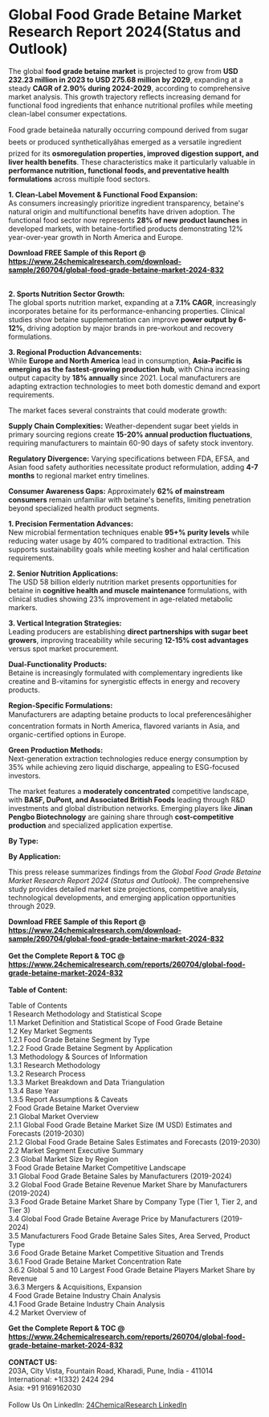 <h1>Global Food Grade Betaine Market Research Report 2024(Status and Outlook)</h1><p>The global <strong>food grade betaine market</strong> is projected to grow from <strong>USD 232.23 million in 2023 to USD 275.68 million by 2029</strong>, expanding at a steady <strong>CAGR of 2.90% during 2024-2029</strong>, according to comprehensive market analysis. This growth trajectory reflects increasing demand for functional food ingredients that enhance nutritional profiles while meeting clean-label consumer expectations.</p><p>Food grade betaineâa naturally occurring compound derived from sugar beets or produced syntheticallyâhas emerged as a versatile ingredient prized for its <strong>osmoregulation properties, improved digestion support, and liver health benefits</strong>. These characteristics make it particularly valuable in <strong>performance nutrition, functional foods, and preventative health formulations</strong> across multiple food sectors.</p><p><strong>1. Clean-Label Movement &amp; Functional Food Expansion:</strong><br>
As consumers increasingly prioritize ingredient transparency, betaine's natural origin and multifunctional benefits have driven adoption. The functional food sector now represents <strong>28% of new product launches</strong> in developed markets, with betaine-fortified products demonstrating 12% year-over-year growth in North America and Europe.</p><div><b>Download FREE Sample of this Report @ 
            <a href="https://www.24chemicalresearch.com/download-sample/260704/global-food-grade-betaine-market-2024-832">
            https://www.24chemicalresearch.com/download-sample/260704/global-food-grade-betaine-market-2024-832</a></b></div><br><p><strong>2. Sports Nutrition Sector Growth:</strong><br>
The global sports nutrition market, expanding at a <strong>7.1% CAGR</strong>, increasingly incorporates betaine for its performance-enhancing properties. Clinical studies show betaine supplementation can improve <strong>power output by 6-12%</strong>, driving adoption by major brands in pre-workout and recovery formulations.</p><p><strong>3. Regional Production Advancements:</strong><br>
While <strong>Europe and North America</strong> lead in consumption, <strong>Asia-Pacific is emerging as the fastest-growing production hub</strong>, with China increasing output capacity by <strong>18% annually</strong> since 2021. Local manufacturers are adapting extraction technologies to meet both domestic demand and export requirements.</p><p>The market faces several constraints that could moderate growth:</p><p><strong>Supply Chain Complexities:</strong> Weather-dependent sugar beet yields in primary sourcing regions create <strong>15-20% annual production fluctuations</strong>, requiring manufacturers to maintain 60-90 days of safety stock inventory.</p><p><strong>Regulatory Divergence:</strong> Varying specifications between FDA, EFSA, and Asian food safety authorities necessitate product reformulation, adding <strong>4-7 months</strong> to regional market entry timelines.</p><p><strong>Consumer Awareness Gaps:</strong> Approximately <strong>62% of mainstream consumers</strong> remain unfamiliar with betaine's benefits, limiting penetration beyond specialized health product segments.</p><p><strong>1. Precision Fermentation Advances:</strong><br>
New microbial fermentation techniques enable <strong>95+% purity levels</strong> while reducing water usage by 40% compared to traditional extraction. This supports sustainability goals while meeting kosher and halal certification requirements.</p><p><strong>2. Senior Nutrition Applications:</strong><br>
The USD 58 billion elderly nutrition market presents opportunities for betaine in <strong>cognitive health and muscle maintenance</strong> formulations, with clinical studies showing 23% improvement in age-related metabolic markers.</p><p><strong>3. Vertical Integration Strategies:</strong><br>
Leading producers are establishing <strong>direct partnerships with sugar beet growers</strong>, improving traceability while securing <strong>12-15% cost advantages</strong> versus spot market procurement.</p><p><strong>Dual-Functionality Products:</strong><br>
	Betaine is increasingly formulated with complementary ingredients like creatine and B-vitamins for synergistic effects in energy and recovery products.</p><p><strong>Region-Specific Formulations:</strong><br>
	Manufacturers are adapting betaine products to local preferencesâhigher concentration formats in North America, flavored variants in Asia, and organic-certified options in Europe.</p><p><strong>Green Production Methods:</strong><br>
	Next-generation extraction technologies reduce energy consumption by 35% while achieving zero liquid discharge, appealing to ESG-focused investors.</p><p>The market features a <strong>moderately concentrated</strong> competitive landscape, with <strong>BASF, DuPont, and Associated British Foods</strong> leading through R&amp;D investments and global distribution networks. Emerging players like <strong>Jinan Pengbo Biotechnology</strong> are gaining share through <strong>cost-competitive production</strong> and specialized application expertise.</p><p><strong>By Type:</strong></p><p><strong>By Application:</strong></p><p>This press release summarizes findings from the <em>Global Food Grade Betaine Market Research Report 2024 (Status and Outlook)</em>. The comprehensive study provides detailed market size projections, competitive analysis, technological developments, and emerging application opportunities through 2029.</p><div><b>Download FREE Sample of this Report @ 
            <a href="https://www.24chemicalresearch.com/download-sample/260704/global-food-grade-betaine-market-2024-832">
            https://www.24chemicalresearch.com/download-sample/260704/global-food-grade-betaine-market-2024-832</a></b></div><br><div><b>Get the Complete Report & TOC @ 
            <a href="https://www.24chemicalresearch.com/reports/260704/global-food-grade-betaine-market-2024-832">
            https://www.24chemicalresearch.com/reports/260704/global-food-grade-betaine-market-2024-832</a></b></div><br>
            <b>Table of Content:</b><p>Table of Contents<br />
1 Research Methodology and Statistical Scope<br />
1.1 Market Definition and Statistical Scope of Food Grade Betaine<br />
1.2 Key Market Segments<br />
1.2.1 Food Grade Betaine Segment by Type<br />
1.2.2 Food Grade Betaine Segment by Application<br />
1.3 Methodology & Sources of Information<br />
1.3.1 Research Methodology<br />
1.3.2 Research Process<br />
1.3.3 Market Breakdown and Data Triangulation<br />
1.3.4 Base Year<br />
1.3.5 Report Assumptions & Caveats<br />
2 Food Grade Betaine Market Overview<br />
2.1 Global Market Overview<br />
2.1.1 Global Food Grade Betaine Market Size (M USD) Estimates and Forecasts (2019-2030)<br />
2.1.2 Global Food Grade Betaine Sales Estimates and Forecasts (2019-2030)<br />
2.2 Market Segment Executive Summary<br />
2.3 Global Market Size by Region<br />
3 Food Grade Betaine Market Competitive Landscape<br />
3.1 Global Food Grade Betaine Sales by Manufacturers (2019-2024)<br />
3.2 Global Food Grade Betaine Revenue Market Share by Manufacturers (2019-2024)<br />
3.3 Food Grade Betaine Market Share by Company Type (Tier 1, Tier 2, and Tier 3)<br />
3.4 Global Food Grade Betaine Average Price by Manufacturers (2019-2024)<br />
3.5 Manufacturers Food Grade Betaine Sales Sites, Area Served, Product Type<br />
3.6 Food Grade Betaine Market Competitive Situation and Trends<br />
3.6.1 Food Grade Betaine Market Concentration Rate<br />
3.6.2 Global 5 and 10 Largest Food Grade Betaine Players Market Share by Revenue<br />
3.6.3 Mergers & Acquisitions, Expansion<br />
4 Food Grade Betaine Industry Chain Analysis<br />
4.1 Food Grade Betaine Industry Chain Analysis<br />
4.2 Market Overview of</p><div><b>Get the Complete Report & TOC @ 
            <a href="https://www.24chemicalresearch.com/reports/260704/global-food-grade-betaine-market-2024-832">
            https://www.24chemicalresearch.com/reports/260704/global-food-grade-betaine-market-2024-832</a></b></div><br><b>CONTACT US:</b><br>
            203A, City Vista, Fountain Road, Kharadi, Pune, India - 411014<br>
            International: +1(332) 2424 294<br>
            Asia: +91 9169162030 <br><br>
            Follow Us On LinkedIn: <a href="https://www.linkedin.com/company/24chemicalresearch/">24ChemicalResearch LinkedIn</a>
